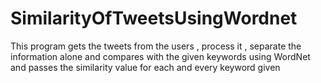 # SimilarityOfTweetsUsingWordnet
This program gets the tweets from the users , process it , separate the information alone and compares with the given keywords using WordNet and passes the similarity value for each and every keyword given
